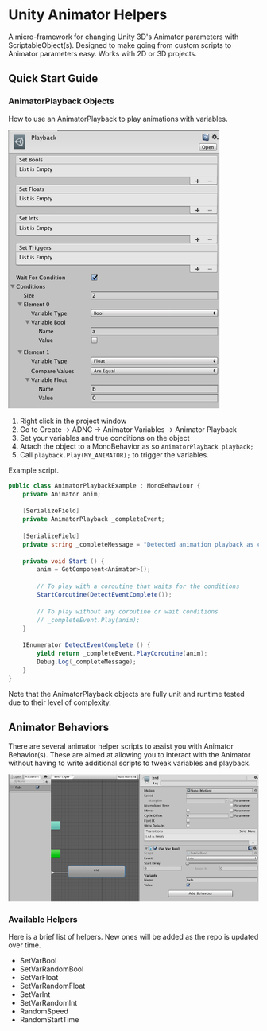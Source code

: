 # Unity Animator Helpers

A micro-framework for changing Unity 3D's Animator parameters with ScriptableObject(s). Designed to make going from
custom scripts to Animator parameters easy. Works with 2D or 3D projects.

## Quick Start Guide

### AnimatorPlayback Objects

How to use an AnimatorPlayback to play animations with variables.

![Preview of Playback Helper](/playback-helper-example.png)

1. Right click in the project window
1. Go to Create -> ADNC -> Animator Variables -> Animator Playback
1. Set your variables and true conditions on the object
1. Attach the object to a MonoBehavior as so `AnimatorPlayback playback;`
1. Call `playback.Play(MY_ANIMATOR);` to trigger the variables.

Example script.

```c#
public class AnimatorPlaybackExample : MonoBehaviour {
    private Animator anim;
    
    [SerializeField]
    private AnimatorPlayback _completeEvent;

    [SerializeField]
    private string _completeMessage = "Detected animation playback as complete";

    private void Start () {
        anim = GetComponent<Animator>();

        // To play with a coroutine that waits for the conditions
        StartCoroutine(DetectEventComplete());
        
        // To play without any coroutine or wait conditions
        // _completeEvent.Play(anim);
    }

    IEnumerator DetectEventComplete () {
        yield return _completeEvent.PlayCoroutine(anim);
        Debug.Log(_completeMessage);
    }
}
```

Note that the AnimatorPlayback objects are fully unit and runtime tested
due to their level of complexity.

## Animator Behaviors

There are several animator helper scripts to assist you with Animator Behavior(s).
These are aimed at allowing you to interact with the Animator without having to write
additional scripts to tweak variables and playback.

![Preview of Playback Helper](/animator-helpers.png)

### Available Helpers

Here is a brief list of helpers. New ones will be added as the repo is updated over time.

* SetVarBool
* SetVarRandomBool
* SetVarFloat
* SetVarRandomFloat
* SetVarInt
* SetVarRandomInt
* RandomSpeed
* RandomStartTime
